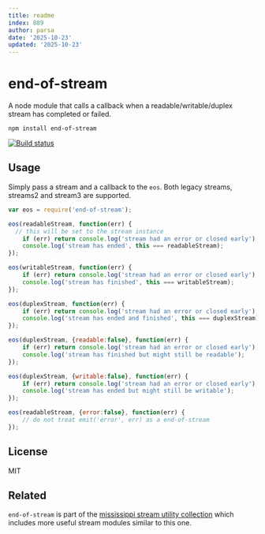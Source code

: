 ```yaml
---
title: readme
index: 889
author: parsa
date: '2025-10-23'
updated: '2025-10-23'
---
```

# end-of-stream

A node module that calls a callback when a readable/writable/duplex stream has completed or failed.

	npm install end-of-stream

[![Build status](https://travis-ci.org/mafintosh/end-of-stream.svg?branch=master)](https://travis-ci.org/mafintosh/end-of-stream)

## Usage

Simply pass a stream and a callback to the `eos`.
Both legacy streams, streams2 and stream3 are supported.

``` js
var eos = require('end-of-stream');

eos(readableStream, function(err) {
  // this will be set to the stream instance
	if (err) return console.log('stream had an error or closed early');
	console.log('stream has ended', this === readableStream);
});

eos(writableStream, function(err) {
	if (err) return console.log('stream had an error or closed early');
	console.log('stream has finished', this === writableStream);
});

eos(duplexStream, function(err) {
	if (err) return console.log('stream had an error or closed early');
	console.log('stream has ended and finished', this === duplexStream);
});

eos(duplexStream, {readable:false}, function(err) {
	if (err) return console.log('stream had an error or closed early');
	console.log('stream has finished but might still be readable');
});

eos(duplexStream, {writable:false}, function(err) {
	if (err) return console.log('stream had an error or closed early');
	console.log('stream has ended but might still be writable');
});

eos(readableStream, {error:false}, function(err) {
	// do not treat emit('error', err) as a end-of-stream
});
```

## License

MIT

## Related

`end-of-stream` is part of the [mississippi stream utility collection](https://github.com/maxogden/mississippi) which includes more useful stream modules similar to this one.
